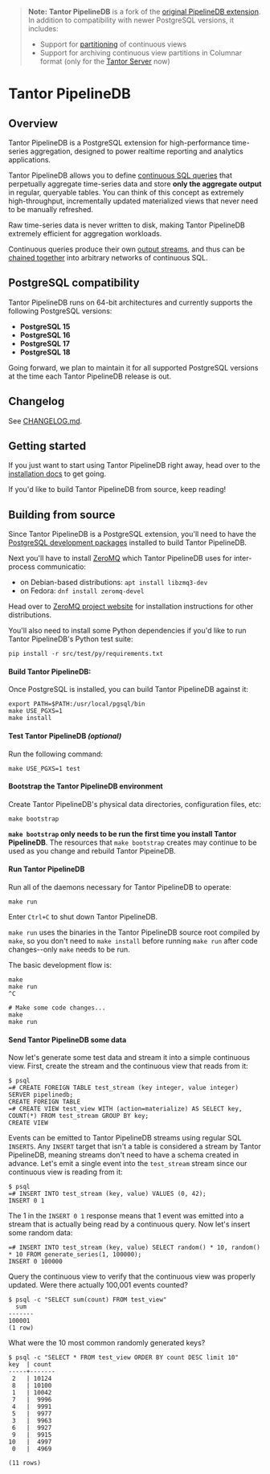 > **Note:** **Tantor PipelineDB** is a fork of the [original PipelineDB extension](https://github.com/pipelinedb/pipelinedb). In addition to compatibility with newer PostgreSQL versions, it includes:
> - Support for [partitioning](https://docs.tantorlabs.ru/pipelinedb/en/1.3-en/continuous-views.html#partitioning) of continuous views
> - Support for archiving continuous view partitions in Columnar format (only for the [Tantor Server](https://docs.tantorlabs.ru/tdb/en/latest/se/differences.html) now)

# Tantor PipelineDB

## Overview

Tantor PipelineDB is a PostgreSQL extension for high-performance time-series aggregation, designed to power realtime reporting and analytics applications.

Tantor PipelineDB allows you to define [continuous SQL queries](https://docs.tantorlabs.ru/pipelinedb/en/current/continuous-views.html) that perpetually aggregate time-series data and store **only the aggregate output** in regular, queryable tables. You can think of this concept as extremely high-throughput, incrementally updated materialized views that never need to be manually refreshed.

Raw time-series data is never written to disk, making Tantor PipelineDB extremely efficient for aggregation workloads.

Continuous queries produce their own [output streams](https://docs.tantorlabs.ru/pipelinedb/en/current/streams.html#output-streams), and thus can be [chained together](https://docs.tantorlabs.ru/pipelinedb/en/current/continuous-transforms.html) into arbitrary networks of continuous SQL.

## PostgreSQL compatibility

Tantor PipelineDB runs on 64-bit architectures and currently supports the following PostgreSQL versions:

* **PostgreSQL 15**
* **PostgreSQL 16**
* **PostgreSQL 17**
* **PostgreSQL 18**

Going forward, we plan to maintain it for all supported PostgreSQL versions at the time each Tantor PipelineDB release is out.

## Changelog

See [CHANGELOG.md](CHANGELOG.md).

## Getting started

If you just want to start using Tantor PipelineDB right away, head over to the [installation docs](https://docs.tantorlabs.ru/pipelinedb/en/current/installation.html) to get going.

If you'd like to build Tantor PipelineDB from source, keep reading!

## Building from source

Since Tantor PipelineDB is a PostgreSQL extension, you'll need to have the [PostgreSQL development packages](https://www.postgresql.org/download/) installed to build Tantor PipelineDB.

Next you'll have to install [ZeroMQ](http://zeromq.org/) which Tantor PipelineDB uses for inter-process communicatio:

- on Debian-based distributions: `apt install libzmq3-dev`
- on Fedora: `dnf install zeromq-devel`

Head over to [ZeroMQ project website](https://zeromq.org/download/) for installation instructions for other distributions.

You'll also need to install some Python dependencies if you'd like to run Tantor PipelineDB's Python test suite:

```
pip install -r src/test/py/requirements.txt
```

#### Build Tantor PipelineDB:

Once PostgreSQL is installed, you can build Tantor PipelineDB against it:

```
export PATH=$PATH:/usr/local/pgsql/bin
make USE_PGXS=1
make install
```

#### Test Tantor PipelineDB *(optional)*
Run the following command:

```
make USE_PGXS=1 test
```

#### Bootstrap the Tantor PipelineDB environment
Create Tantor PipelineDB's physical data directories, configuration files, etc:

```
make bootstrap
```

**`make bootstrap` only needs to be run the first time you install Tantor PipelineDB**. The resources that `make bootstrap` creates may continue to be used as you change and rebuild Tantor PipeineDB.


#### Run Tantor PipelineDB
Run all of the daemons necessary for Tantor PipelineDB to operate:

```
make run
```

Enter `Ctrl+C` to shut down Tantor PipelineDB.

`make run` uses the binaries in the Tantor PipelineDB source root compiled by `make`, so you don't need to `make install` before running `make run` after code changes--only `make` needs to be run.

The basic development flow is:

```
make
make run
^C

# Make some code changes...
make
make run
```

#### Send Tantor PipelineDB some data

Now let's generate some test data and stream it into a simple continuous view. First, create the stream and the continuous view that reads from it:

    $ psql
    =# CREATE FOREIGN TABLE test_stream (key integer, value integer) SERVER pipelinedb;
    CREATE FOREIGN TABLE
    =# CREATE VIEW test_view WITH (action=materialize) AS SELECT key, COUNT(*) FROM test_stream GROUP BY key;
    CREATE VIEW

Events can be emitted to Tantor PipelineDB streams using regular SQL `INSERTS`. Any `INSERT` target that isn't a table is considered a stream by Tantor PipelineDB, meaning streams don't need to have a schema created in advance. Let's emit a single event into the `test_stream` stream since our continuous view is reading from it:

    $ psql
    =# INSERT INTO test_stream (key, value) VALUES (0, 42);
    INSERT 0 1

The 1 in the `INSERT 0 1` response means that 1 event was emitted into a stream that is actually being read by a continuous query. Now let's insert some random data:

    =# INSERT INTO test_stream (key, value) SELECT random() * 10, random() * 10 FROM generate_series(1, 100000);
    INSERT 0 100000

Query the continuous view to verify that the continuous view was properly updated. Were there actually 100,001 events counted?

    $ psql -c "SELECT sum(count) FROM test_view"
      sum
    -------
    100001
    (1 row)

What were the 10 most common randomly generated keys?

    $ psql -c "SELECT * FROM test_view ORDER BY count DESC limit 10"
	key  | count 
	-----+-------
	 2   | 10124
	 8   | 10100
	 1   | 10042
	 7   |  9996
	 4   |  9991
	 5   |  9977
	 3   |  9963
	 6   |  9927
	 9   |  9915
	10   |  4997
	 0   |  4969

	(11 rows)
